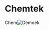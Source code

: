 # Chemtek
Chem![Demo](https://user-images.githubusercontent.com/37565762/131892859-20560a9e-b359-405c-a567-1c710f314aa1.jpg)ek
